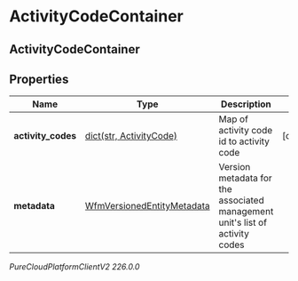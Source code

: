 # ActivityCodeContainer

## ActivityCodeContainer

## Properties

|Name | Type | Description | Notes|
|------------ | ------------- | ------------- | -------------|
| **activity_codes** | [dict(str, ActivityCode)](ActivityCode) | Map of activity code id to activity code | [optional] |
| **metadata** | [WfmVersionedEntityMetadata](WfmVersionedEntityMetadata) | Version metadata for the associated management unit&#39;s list of activity codes | |



_PureCloudPlatformClientV2 226.0.0_
